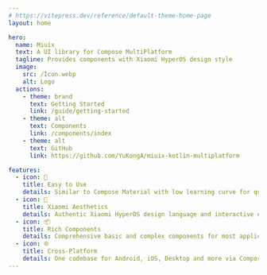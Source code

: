 ```yaml
---
# https://vitepress.dev/reference/default-theme-home-page
layout: home

hero:
  name: Miuix
  text: A UI library for Compose MultiPlatform
  tagline: Provides components with Xiaomi HyperOS design style
  image:
    src: /Icon.webp
    alt: Logo
  actions:
    - theme: brand
      text: Getting Started
      link: /guide/getting-started
    - theme: alt
      text: Components
      link: /components/index
    - theme: alt
      text: GitHub
      link: https://github.com/YuKongA/miuix-kotlin-multiplatform

features:
  - icon: 🚀
    title: Easy to Use
    details: Similar to Compose Material with low learning curve for quick integration.
  - icon: 🎨
    title: Xiaomi Aesthetics
    details: Authentic Xiaomi HyperOS design language and interactive effects for your apps.
  - icon: 📦
    title: Rich Components
    details: Comprehensive basic and complex components for most application scenarios.
  - icon: 🌐
    title: Cross-Platform
    details: One codebase for Android, iOS, Desktop and more via Compose Multiplatform.
---
```


